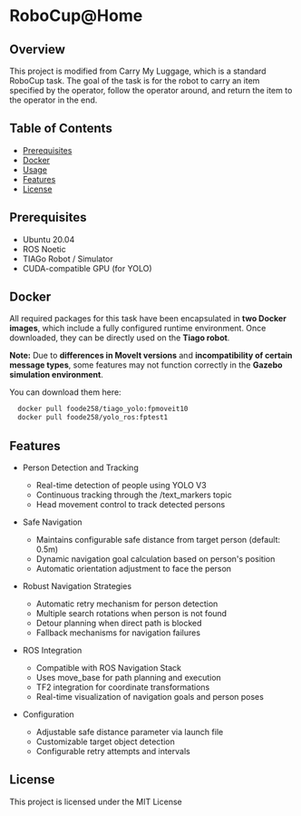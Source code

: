 # RoboCup@Home

## Overview
This project is modified from Carry My Luggage, which is a standard RoboCup task. The goal of the task is for the robot to carry an item specified by the operator, follow the operator around, and return the item to the operator in the end. 
## Table of Contents
- [Prerequisites](#prerequisites)
- [Docker](#Docker)
- [Usage](#usage)
- [Features](#features)
- [License](#license)

## Prerequisites
- Ubuntu 20.04
- ROS Noetic
- TIAGo Robot / Simulator
- CUDA-compatible GPU (for YOLO)

## Docker
All required packages for this task have been encapsulated in **two Docker images**, which include a fully configured runtime environment. Once downloaded, they can be directly used on the **Tiago robot**.  

**Note:** Due to **differences in MoveIt versions** and **incompatibility of certain message types**, some features may not function correctly in the **Gazebo simulation environment**.  

You can download them here:  
```bash
  docker pull foode258/tiago_yolo:fpmoveit10
  docker pull foode258/yolo_ros:fptest1
```


## Features
- Person Detection and Tracking
  - Real-time detection of people using YOLO V3
  - Continuous tracking through the /text_markers topic
  - Head movement control to track detected persons

- Safe Navigation
  - Maintains configurable safe distance from target person (default: 0.5m)
  - Dynamic navigation goal calculation based on person's position
  - Automatic orientation adjustment to face the person

- Robust Navigation Strategies
  - Automatic retry mechanism for person detection
  - Multiple search rotations when person is not found
  - Detour planning when direct path is blocked
  - Fallback mechanisms for navigation failures

- ROS Integration
  - Compatible with ROS Navigation Stack
  - Uses move_base for path planning and execution 
  - TF2 integration for coordinate transformations
  - Real-time visualization of navigation goals and person poses

- Configuration
  - Adjustable safe distance parameter via launch file
  - Customizable target object detection
  - Configurable retry attempts and intervals


## License

This project is licensed under the MIT License 
